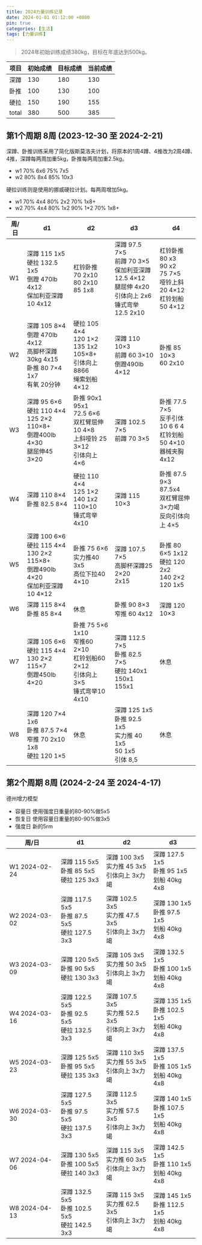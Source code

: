 ```yaml
---
title: 2024力量训练记录
date: 2024-01-01 01:12:00 +0800
pin: true 
categories: [生活]
tags: [力量训练]
---
```


> 2024年初始训练成绩380kg，目标在年底达到500kg。

|项目|初始成绩|目标成绩|当前成绩|  
|--|--|--|--|
|深蹲|130|180|130|
|卧推|100|130|100|
|硬拉|150|190|155|
|total|380|500|385|

## 第1个周期 8周 (2023-12-30 至 2024-2-21)

深蹲、卧推训练采用了简化版斯莫洛夫计划，将原本的1周4蹲、4推改为2周4蹲、4推，深蹲每两周加重5kg，卧推每两周加重2.5kg。
- w1 70% 6x6  75% 7x5  
- w2 80% 8x4  85% 10x3

硬拉训练则是使用的挪威硬拉计划。每两周增加5kg。
- w1 70% 4x4 80% 2x2 70% 1x8+
- w2 70% 4x4 80% 1x2  90% 1*2 70% 1x8+

|周/日|d1|d2|d3|d4|
|--|--|--|--|--|
|W1|深蹲 115 1x5 <br>硬拉 132.5 1x5 <br>倒蹬 470lb 4x12 <br>保加利亚深蹲 10 4x12 | 杠铃卧推 <br>70 2x10 <br> 80 2x10  <br> 85 1x8| 深蹲 97.5 7×5 <br>前蹲 70 3×5<br>保加利亚深蹲 12.5 4×12 <br> 腿屈伸 4x20 <br> 引体向上 2x6 <br> 锤式弯举 12.5 2x10| 杠铃卧推 80 x3 <br>    90 x2 <br>      75 7×5<br>哑铃上斜 20 4×12<br>杠铃划船 50 4×12|
|W2|深蹲 105 8×4<br>倒蹬 470lb 4x12<br>高脚杯深蹲30kg 4x15<br>卧推 80 7×4<br> 1x7<br>有氧 20分钟|硬拉 105 4×4  <br>120 1×2 <br>135 1x2 <br>105×8+<br>引体向上8866<br>绳索划船 4×12|深蹲 110 10×3<br>前蹲 60 3×10<br>倒蹬490lb 4×12|卧推 85 10×3<br> 60 2x10|
|W3|深蹲 95 6×6<br>硬拉 110 4×4  125 2×2 <br> 110×8+<br>倒蹬400lb 4×30<br>腿屈伸45 3×20|卧推 90x1<br> 95x1<br> 72.5 6×6<br> 双杠臂屈伸 10 4×8<br>上斜哑铃 25 3×12<br>引体向上 4×6|深蹲 102.5 7×5<br>前蹲 70 3×5|卧推 77.5 7×5<br>反手引体 10 6 6 4<br>杠铃划船 50 4×10 <br> 器械夹胸 4x12|
|W4|深蹲 110 8×4<br>卧推 82.5 8×4|硬拉 110 4×4  <br>125 1×2 <br> 140 1x2 <br>110×10<br>锤式弯举 4x10|深蹲 115 10×3|卧推 87.5 9×3<br>87.5x4<br>双杠臂屈伸 3×力竭<br>反向引体向上 4×5|
|W5|深蹲 100 6×6<br>硬拉 115 4×4 <br> 130 2×2 <br> 115×8+<br>倒蹬490lb 4×20<br>保加利亚深蹲10 4×12|卧推 75 6×6<br>实力推40 3x5<br>高位下拉40 4×10|深蹲 107.5 7×5<br>高脚杯深蹲25 2×20<br> 2x15|卧推 80 6×5 1x12<br>硬拉 120 2x2 <br> 140 2×2 <br> 120 1x5 |
|W6|深蹲 115 8×4<br>卧推 85 8×4|休息|卧推 90 8×3<br>窄推 60 4x12|深蹲 120 10×3|
|W7|深蹲 105 6×6<br>硬拉 115 4×4 <br> 130 2×2 <br> 115×7<br>倒蹬450lb 4×20|卧推 75 5×6<br> 1x10 <br>窄推60 2×10<br>杠铃划船60 2×12<br>引体向上 3×5<br>锤式弯举10 4x10|深蹲 112.5 7×5<br>卧推 82.5 7×5<br>硬拉 140x1 <br>150x1 <br>155x1 |休息|
|W8|深蹲 120 7×4<br> 1x6 <br>卧推 87.5 7×4<br>窄推 70 2x10<br>1x8<br>硬拉 120 1×5|休息|深蹲 125 1x5<br>卧推 92.5 1x5<br>实力推 40 1x5 <br>50 1x5 <br>引体 8,5|休息|

## 第2个周期 8周 (2024-2-24 至 2024-4-17)

德州增力模型
- 容量日 使用强度日重量的80-90%做5x5
- 恢复日 使用容量日重量的80-90%做3x5
- 强度日 新的5rm

|周/日|d1|d2|d3|
|--|--|--|--|
|W1 2024-02-24|深蹲 115 5x5   <br> 卧推 85 5x5    <br> 硬拉 125 3x3      |深蹲 100 3x5    <br>实力推 45 3x5   <br> 引体向上 3x力竭    |深蹲 127.5 1x5 <br> 卧推 95 1x5     <br>划船 40kg 4x8  |
|W2 2024-03-02|深蹲 117.5 5x5 <br> 卧推 87.5 5x5  <br> 硬拉 127.5 3x3    |深蹲 102.5 3x5  <br>实力推 47.5 3x5 <br> 引体向上 3x力竭    |深蹲 130 1x5   <br> 卧推 97.5 1x5   <br>划船 40kg 4x8  |
|W3 2024-03-09|深蹲 120 5x5   <br> 卧推 90 5x5    <br> 硬拉 130 3x3      |深蹲 105 3x5    <br>实力推 50 3x5   <br> 引体向上 3x力竭    |深蹲 132.5 1x5 <br> 卧推 100 1x5    <br>划船 40kg 4x8  |
|W4 2024-03-16|深蹲 122.5 5x5 <br> 卧推 92.5 5x5  <br> 硬拉 132.5 3x3    |深蹲 107.5 3x5  <br>实力推 52.5 3x5 <br> 引体向上 3x力竭    |深蹲 135 1x5   <br> 卧推 102.5 1x5  <br>划船 40kg 4x8  |
|W5 2024-03-23|深蹲 125 5x5   <br> 卧推 95 5x5    <br> 硬拉 135 3x3      |深蹲 110 3x5    <br>实力推 55 3x5   <br> 引体向上 3x力竭    |深蹲 137.5 1x5 <br> 卧推 105 1x5    <br>划船 40kg 4x8  |
|W6 2024-03-30|深蹲 127.5 5x5 <br> 卧推 97.5 5x5  <br> 硬拉 137.5 3x3    |深蹲 112.5 3x5  <br>实力推 57.5 3x5 <br> 引体向上 3x力竭    |深蹲 140 1x5   <br> 卧推 107.5 1x5  <br>划船 40kg 4x8  |
|W7 2024-04-06|深蹲 130 5x5   <br> 卧推 100 5x5   <br> 硬拉 140 3x3      |深蹲 115 3x5    <br>实力推 60 3x5   <br> 引体向上 3x力竭    |深蹲 142.5 1x5 <br> 卧推 110 1x5    <br>划船 40kg 4x8  |
|W8 2024-04-13|深蹲 132.5 5x5 <br> 卧推 102.5 5x5 <br> 硬拉 142.5 3x3    |深蹲 115 3x5    <br>实力推 62.5 3x5 <br> 引体向上 3x力竭    |深蹲 145 1x5   <br> 卧推 112.5 1x5  <br>划船 40kg 4x8  |



